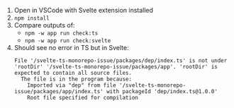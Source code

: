 1. Open in VSCode with Svelte extension installed
1. `npm install`
1. Compare outputs of:
   - `npm -w app run check:ts`
   - `npm -w app run check:svelte`
1. Should see no error in TS but in Svelte:
   ```
   File '/svelte-ts-monorepo-issue/packages/dep/index.ts' is not under 'rootDir' '/svelte-ts-monorepo-issue/packages/app'. 'rootDir' is expected to contain all source files.
     The file is in the program because:
       Imported via "dep" from file '/svelte-ts-monorepo-issue/packages/app/index.ts' with packageId 'dep/index.ts@1.0.0'
       Root file specified for compilation
   ```
